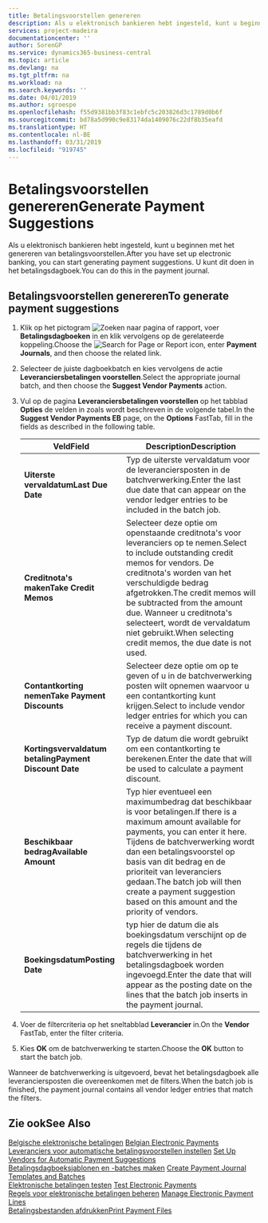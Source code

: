 ```yaml
---
title: Betalingsvoorstellen genereren
description: Als u elektronisch bankieren hebt ingesteld, kunt u beginnen met het genereren van betalingsvoorstellen. U kunt dit doen in het betalingsdagboek.
services: project-madeira
documentationcenter: ''
author: SorenGP
ms.service: dynamics365-business-central
ms.topic: article
ms.devlang: na
ms.tgt_pltfrm: na
ms.workload: na
ms.search.keywords: ''
ms.date: 04/01/2019
ms.author: sgroespe
ms.openlocfilehash: f55d9381bb3f83c1ebfc5c203826d3c1789d0b6f
ms.sourcegitcommit: bd78a5d990c9e83174da1409076c22df8b35eafd
ms.translationtype: HT
ms.contentlocale: nl-BE
ms.lasthandoff: 03/31/2019
ms.locfileid: "919745"
---
```

# <a name="generate-payment-suggestions"></a><span data-ttu-id="907af-104">Betalingsvoorstellen genereren</span><span class="sxs-lookup"><span data-stu-id="907af-104">Generate Payment Suggestions</span></span>
<span data-ttu-id="907af-105">Als u elektronisch bankieren hebt ingesteld, kunt u beginnen met het genereren van betalingsvoorstellen.</span><span class="sxs-lookup"><span data-stu-id="907af-105">After you have set up electronic banking, you can start generating payment suggestions.</span></span> <span data-ttu-id="907af-106">U kunt dit doen in het betalingsdagboek.</span><span class="sxs-lookup"><span data-stu-id="907af-106">You can do this in the payment journal.</span></span>  

## <a name="to-generate-payment-suggestions"></a><span data-ttu-id="907af-107">Betalingsvoorstellen genereren</span><span class="sxs-lookup"><span data-stu-id="907af-107">To generate payment suggestions</span></span>  

1.  <span data-ttu-id="907af-108">Klik op het pictogram ![Zoeken naar pagina of rapport](../../media/ui-search/search_small.png "pictogram Zoeken naar pagina of rapport"), voer **Betalingsdagboeken** in en klik vervolgens op de gerelateerde koppeling.</span><span class="sxs-lookup"><span data-stu-id="907af-108">Choose the ![Search for Page or Report](../../media/ui-search/search_small.png "Search for Page or Report icon") icon, enter **Payment Journals**, and then choose the related link.</span></span>  
2.  <span data-ttu-id="907af-109">Selecteer de juiste dagboekbatch en kies vervolgens de actie **Leveranciersbetalingen voorstellen**.</span><span class="sxs-lookup"><span data-stu-id="907af-109">Select the appropriate journal batch, and then choose the **Suggest Vendor Payments** action.</span></span>  
3.  <span data-ttu-id="907af-110">Vul op de pagina **Leveranciersbetalingen voorstellen** op het tabblad **Opties** de velden in zoals wordt beschreven in de volgende tabel.</span><span class="sxs-lookup"><span data-stu-id="907af-110">In the **Suggest Vendor Payments EB**  page, on the **Options** FastTab, fill in the fields as described in the following table.</span></span>  

    |<span data-ttu-id="907af-111">Veld</span><span class="sxs-lookup"><span data-stu-id="907af-111">Field</span></span>|<span data-ttu-id="907af-112">Description</span><span class="sxs-lookup"><span data-stu-id="907af-112">Description</span></span>|  
    |---------------------------------|---------------------------------------|  
    |<span data-ttu-id="907af-113">**Uiterste vervaldatum**</span><span class="sxs-lookup"><span data-stu-id="907af-113">**Last Due Date**</span></span>|<span data-ttu-id="907af-114">Typ de uiterste vervaldatum voor de leveranciersposten in de batchverwerking.</span><span class="sxs-lookup"><span data-stu-id="907af-114">Enter the last due date that can appear on the vendor ledger entries to be included in the batch job.</span></span>|  
    |<span data-ttu-id="907af-115">**Creditnota's maken**</span><span class="sxs-lookup"><span data-stu-id="907af-115">**Take Credit Memos**</span></span>|<span data-ttu-id="907af-116">Selecteer deze optie om openstaande creditnota's voor leveranciers op te nemen.</span><span class="sxs-lookup"><span data-stu-id="907af-116">Select to include outstanding credit memos for vendors.</span></span> <span data-ttu-id="907af-117">De creditnota's worden van het verschuldigde bedrag afgetrokken.</span><span class="sxs-lookup"><span data-stu-id="907af-117">The credit memos will be subtracted from the amount due.</span></span> <span data-ttu-id="907af-118">Wanneer u creditnota's selecteert, wordt de vervaldatum niet gebruikt.</span><span class="sxs-lookup"><span data-stu-id="907af-118">When selecting credit memos, the due date is not used.</span></span>|  
    |<span data-ttu-id="907af-119">**Contantkorting nemen**</span><span class="sxs-lookup"><span data-stu-id="907af-119">**Take Payment Discounts**</span></span>|<span data-ttu-id="907af-120">Selecteer deze optie om op te geven of u in de batchverwerking posten wilt opnemen waarvoor u een contantkorting kunt krijgen.</span><span class="sxs-lookup"><span data-stu-id="907af-120">Select to include vendor ledger entries for which you can receive a payment discount.</span></span>|  
    |<span data-ttu-id="907af-121">**Kortingsvervaldatum betaling**</span><span class="sxs-lookup"><span data-stu-id="907af-121">**Payment Discount Date**</span></span>|<span data-ttu-id="907af-122">Typ de datum die wordt gebruikt om een contantkorting te berekenen.</span><span class="sxs-lookup"><span data-stu-id="907af-122">Enter the date that will be used to calculate a payment discount.</span></span>|  
    |<span data-ttu-id="907af-123">**Beschikbaar bedrag**</span><span class="sxs-lookup"><span data-stu-id="907af-123">**Available Amount**</span></span>|<span data-ttu-id="907af-124">Typ hier eventueel een maximumbedrag dat beschikbaar is voor betalingen.</span><span class="sxs-lookup"><span data-stu-id="907af-124">If there is a maximum amount available for payments, you can enter it here.</span></span> <span data-ttu-id="907af-125">Tijdens de batchverwerking wordt dan een betalingsvoorstel op basis van dit bedrag en de prioriteit van leveranciers gedaan.</span><span class="sxs-lookup"><span data-stu-id="907af-125">The batch job will then create a payment suggestion based on this amount and the priority of vendors.</span></span>|  
    |<span data-ttu-id="907af-126">**Boekingsdatum**</span><span class="sxs-lookup"><span data-stu-id="907af-126">**Posting Date**</span></span>|<span data-ttu-id="907af-127">typ hier de datum die als boekingsdatum verschijnt op de regels die tijdens de batchverwerking in het betalingsdagboek worden ingevoegd.</span><span class="sxs-lookup"><span data-stu-id="907af-127">Enter the date that will appear as the posting date on the lines that the batch job inserts in the payment journal.</span></span>|  

4.  <span data-ttu-id="907af-128">Voer de filtercriteria op het sneltabblad **Leverancier** in.</span><span class="sxs-lookup"><span data-stu-id="907af-128">On the **Vendor** FastTab, enter the filter criteria.</span></span>  
5.  <span data-ttu-id="907af-129">Kies **OK** om de batchverwerking te starten.</span><span class="sxs-lookup"><span data-stu-id="907af-129">Choose the **OK** button to start the batch job.</span></span>  

<span data-ttu-id="907af-130">Wanneer de batchverwerking is uitgevoerd, bevat het betalingsdagboek alle leveranciersposten die overeenkomen met de filters.</span><span class="sxs-lookup"><span data-stu-id="907af-130">When the batch job is finished, the payment journal contains all vendor ledger entries that match the filters.</span></span>  

## <a name="see-also"></a><span data-ttu-id="907af-131">Zie ook</span><span class="sxs-lookup"><span data-stu-id="907af-131">See Also</span></span>  
 <span data-ttu-id="907af-132">[Belgische elektronische betalingen](belgian-electronic-payments.md) </span><span class="sxs-lookup"><span data-stu-id="907af-132">[Belgian Electronic Payments](belgian-electronic-payments.md) </span></span>  
 <span data-ttu-id="907af-133">[Leveranciers voor automatische betalingsvoorstellen instellen](how-to-set-up-vendors-for-automatic-payment-suggestions.md) </span><span class="sxs-lookup"><span data-stu-id="907af-133">[Set Up Vendors for Automatic Payment Suggestions](how-to-set-up-vendors-for-automatic-payment-suggestions.md) </span></span>  
 <span data-ttu-id="907af-134">[Betalingsdagboeksjablonen en -batches maken](how-to-create-payment-journal-templates-and-batches.md) </span><span class="sxs-lookup"><span data-stu-id="907af-134">[Create Payment Journal Templates and Batches](how-to-create-payment-journal-templates-and-batches.md) </span></span>  
 <span data-ttu-id="907af-135">[Elektronische betalingen testen](how-to-test-electronic-payments.md) </span><span class="sxs-lookup"><span data-stu-id="907af-135">[Test Electronic Payments](how-to-test-electronic-payments.md) </span></span>  
 <span data-ttu-id="907af-136">[Regels voor elektronische betalingen beheren](how-to-manage-electronic-payment-lines.md) </span><span class="sxs-lookup"><span data-stu-id="907af-136">[Manage Electronic Payment Lines](how-to-manage-electronic-payment-lines.md) </span></span>  
 [<span data-ttu-id="907af-137">Betalingsbestanden afdrukken</span><span class="sxs-lookup"><span data-stu-id="907af-137">Print Payment Files</span></span>](how-to-print-payment-files.md)
